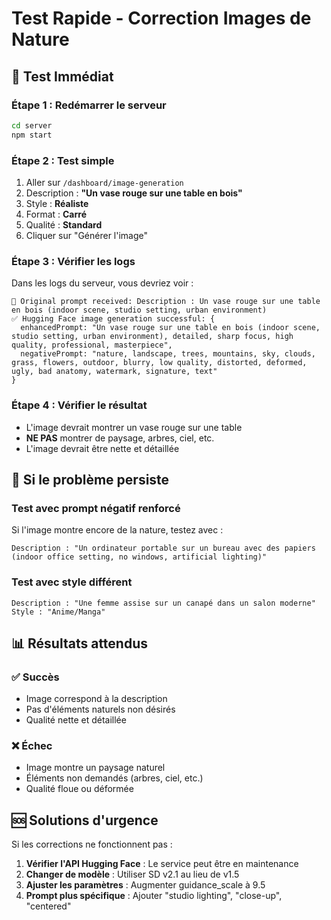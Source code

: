 # Test Rapide - Correction Images de Nature

## 🚀 Test Immédiat

### Étape 1 : Redémarrer le serveur
```bash
cd server
npm start
```

### Étape 2 : Test simple
1. Aller sur `/dashboard/image-generation`
2. Description : **"Un vase rouge sur une table en bois"**
3. Style : **Réaliste**
4. Format : **Carré**
5. Qualité : **Standard**
6. Cliquer sur "Générer l'image"

### Étape 3 : Vérifier les logs
Dans les logs du serveur, vous devriez voir :
```
📝 Original prompt received: Description : Un vase rouge sur une table en bois (indoor scene, studio setting, urban environment)
✅ Hugging Face image generation successful: {
  enhancedPrompt: "Un vase rouge sur une table en bois (indoor scene, studio setting, urban environment), detailed, sharp focus, high quality, professional, masterpiece",
  negativePrompt: "nature, landscape, trees, mountains, sky, clouds, grass, flowers, outdoor, blurry, low quality, distorted, deformed, ugly, bad anatomy, watermark, signature, text"
}
```

### Étape 4 : Vérifier le résultat
- L'image devrait montrer un vase rouge sur une table
- **NE PAS** montrer de paysage, arbres, ciel, etc.
- L'image devrait être nette et détaillée

## 🔧 Si le problème persiste

### Test avec prompt négatif renforcé
Si l'image montre encore de la nature, testez avec :
```
Description : "Un ordinateur portable sur un bureau avec des papiers (indoor office setting, no windows, artificial lighting)"
```

### Test avec style différent
```
Description : "Une femme assise sur un canapé dans un salon moderne"
Style : "Anime/Manga"
```

## 📊 Résultats attendus

### ✅ Succès
- Image correspond à la description
- Pas d'éléments naturels non désirés
- Qualité nette et détaillée

### ❌ Échec
- Image montre un paysage naturel
- Éléments non demandés (arbres, ciel, etc.)
- Qualité floue ou déformée

## 🆘 Solutions d'urgence

Si les corrections ne fonctionnent pas :

1. **Vérifier l'API Hugging Face** : Le service peut être en maintenance
2. **Changer de modèle** : Utiliser SD v2.1 au lieu de v1.5
3. **Ajuster les paramètres** : Augmenter guidance_scale à 9.5
4. **Prompt plus spécifique** : Ajouter "studio lighting", "close-up", "centered"
